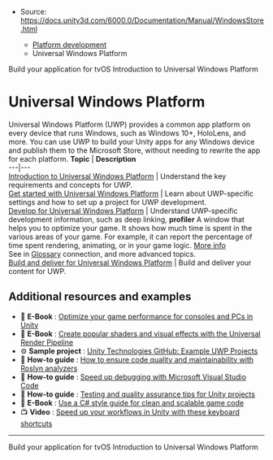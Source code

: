 * Source: https://docs.unity3d.com/6000.0/Documentation/Manual/WindowsStore.html

  * [Platform development ](https://docs.unity3d.com/6000.0/Documentation/Manual/PlatformSpecific.html)
  * Universal Windows Platform


[](https://docs.unity3d.com/6000.0/Documentation/Manual/tvos-building-your-application.html)
Build your application for tvOS
[](https://docs.unity3d.com/6000.0/Documentation/Manual/uwp-introducing.html)
Introduction to Universal Windows Platform
# Universal Windows Platform
Universal Windows Platform (UWP) provides a common app platform on every device that runs Windows, such as Windows 10+, HoloLens, and more. You can use UWP to build your Unity apps for any Windows device and publish them to the Microsoft Store, without needing to rewrite the app for each platform.
**Topic** | **Description**  
---|---  
[Introduction to Universal Windows Platform](https://docs.unity3d.com/6000.0/Documentation/Manual/uwp-introducing.html) | Understand the key requirements and concepts for UWP.  
[Get started with Universal Windows Platform](https://docs.unity3d.com/6000.0/Documentation/Manual/uwp-getting-started.html) | Learn about UWP-specific settings and how to set up a project for UWP development.  
[Develop for Universal Windows Platform](https://docs.unity3d.com/6000.0/Documentation/Manual/uwp-developing.html) | Understand UWP-specific development information, such as deep linking, **profiler** A window that helps you to optimize your game. It shows how much time is spent in the various areas of your game. For example, it can report the percentage of time spent rendering, animating, or in your game logic. [More info](https://docs.unity3d.com/6000.0/Documentation/Manual/Profiler.html)  
See in [Glossary](https://docs.unity3d.com/6000.0/Documentation/Manual/Glossary.html#Profiler) connection, and more advanced topics.  
[Build and deliver for Universal Windows Platform](https://docs.unity3d.com/6000.0/Documentation/Manual/uwp-building-and-delivering.html) | Build and deliver your content for UWP.  
## Additional resources and examples
  * 📖 **E-Book** : [Optimize your game performance for consoles and PCs in Unity](https://unity.com/resources/console-pc-game-performance-optimization-unity-6)
  * 📖 **E-Book** : [Create popular shaders and visual effects with the Universal Render Pipeline](https://unity.com/resources/create-shaders-visual-effects-urp-unity-6?isGated=false)
  * ⚙️ **Sample project** : [Unity Technologies GitHub: Example UWP Projects](https://github.com/Unity-Technologies/DesktopSamples/tree/master/UniversalWindowsPlatformSamples)
  * 📝 **How-to guide** : [How to ensure code quality and maintainability with Roslyn analyzers](https://unity.com/how-to/debugging-with-rosyln-analyzers)
  * 📝 **How-to guide** : [Speed up debugging with Microsoft Visual Studio Code](https://unity.com/how-to/debugging-with-microsoft-visual-studio-code)
  * 📝 **How-to guide** : [Testing and quality assurance tips for Unity projects](https://unity.com/how-to/testing-and-quality-assurance-tips-unity-projects)
  * 📖 **E-Book** : [Use a C# style guide for clean and scalable game code](https://unity.com/resources/c-sharp-style-guide-unity-6)
  * 📺 **Video** : [Speed up your workflows in Unity with these keyboard shortcuts](https://www.youtube.com/watch?v=DSdtOrLlyyo)


* * *
[](https://docs.unity3d.com/6000.0/Documentation/Manual/tvos-building-your-application.html)
Build your application for tvOS
[](https://docs.unity3d.com/6000.0/Documentation/Manual/uwp-introducing.html)
Introduction to Universal Windows Platform
